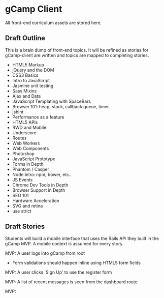 # gCamp Client

All front-end curriculum assets are stored here.

## Draft Outline

This is a brain dump of front-end topics. It will be refined as stories
for gCamp-client are written and topics are mapped to completing
stories.

- HTML5 Markup
- jQuery and the DOM
- CSS3 Basics
- Intro to JavaScript
- Jasmine unit testing
- Sass Mixins
- Ajax and Data
- JavaScript Templating with SpaceBars
- Browser 101: heap, stack, callback queue, timer
- jshint
- Performance as a feature
- HTML5 APIs
- RWD and Mobile
- Underscore
- Routes
- Web Workers
- Web Components
- Photoshop
- JavaScript Prototype
- Forms in Depth
- Phantom / Casper
- Node intro: npm, bower, etc..
- JS Events
- Chrome Dev Tools in Depth
- Browser Support in Depth
- SEO 101
- Hardware Acceleration
- SVG and retina
- use strict

## Draft Stories

Students will build a mobile interface that uses the Rails API they
built in the gCamp MVP. A mobile context is assumed for every story.

MVP: A user logs into gCamp from root
- Form validations should happen inline using HTML5 form fields

MVP: A user clicks 'Sign Up' to use the register form

MVP: A list of recent messages is seen from the dashboard route

MVP:
